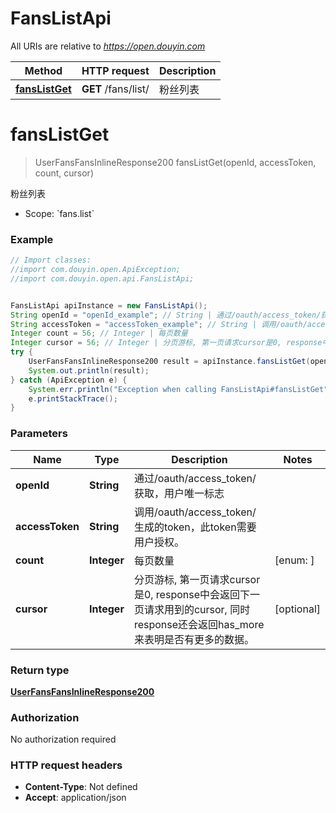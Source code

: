 # FansListApi

All URIs are relative to *https://open.douyin.com*

Method | HTTP request | Description
------------- | ------------- | -------------
[**fansListGet**](FansListApi.md#fansListGet) | **GET** /fans/list/ | 粉丝列表

<a name="fansListGet"></a>
# **fansListGet**
> UserFansFansInlineResponse200 fansListGet(openId, accessToken, count, cursor)

粉丝列表

* Scope: &#x60;fans.list&#x60; 

### Example
```java
// Import classes:
//import com.douyin.open.ApiException;
//import com.douyin.open.api.FansListApi;


FansListApi apiInstance = new FansListApi();
String openId = "openId_example"; // String | 通过/oauth/access_token/获取，用户唯一标志
String accessToken = "accessToken_example"; // String | 调用/oauth/access_token/生成的token，此token需要用户授权。
Integer count = 56; // Integer | 每页数量
Integer cursor = 56; // Integer | 分页游标, 第一页请求cursor是0, response中会返回下一页请求用到的cursor, 同时response还会返回has_more来表明是否有更多的数据。
try {
    UserFansFansInlineResponse200 result = apiInstance.fansListGet(openId, accessToken, count, cursor);
    System.out.println(result);
} catch (ApiException e) {
    System.err.println("Exception when calling FansListApi#fansListGet");
    e.printStackTrace();
}
```

### Parameters

Name | Type | Description  | Notes
------------- | ------------- | ------------- | -------------
 **openId** | **String**| 通过/oauth/access_token/获取，用户唯一标志 |
 **accessToken** | **String**| 调用/oauth/access_token/生成的token，此token需要用户授权。 |
 **count** | **Integer**| 每页数量 | [enum: ]
 **cursor** | **Integer**| 分页游标, 第一页请求cursor是0, response中会返回下一页请求用到的cursor, 同时response还会返回has_more来表明是否有更多的数据。 | [optional]

### Return type

[**UserFansFansInlineResponse200**](UserFansFansInlineResponse200.md)

### Authorization

No authorization required

### HTTP request headers

 - **Content-Type**: Not defined
 - **Accept**: application/json

